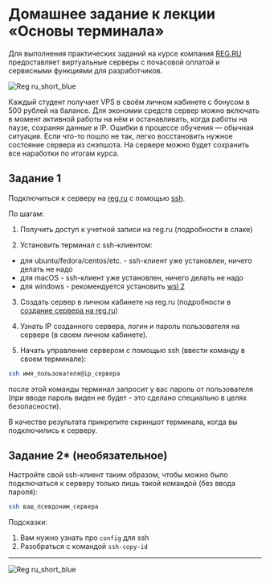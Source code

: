 # Домашнее задание к лекции «Основы терминала»

Для выполнения практических заданий на курсе компания [REG.RU](https://www.reg.ru/) предоставляет виртуальные серверы с почасовой оплатой и сервисными функциями для разработчиков.

![Reg ru_short_blue](https://user-images.githubusercontent.com/64093321/125069997-2be98900-e0c0-11eb-95f0-d6411023a7b0.jpg)

Каждый студент получает VPS в своём личном кабинете с бонусом в 500 рублей на балансе. Для экономии средств сервер можно включать в момент активной работы на нём и останавливать, когда работы на паузе, сохраняя данные и IP. Ошибки в процессе обучения — обычная ситуация. Если что-то пошло не так, легко восстановить нужное состояние сервера из снэпшота. На сервере можно будет сохранить все наработки по итогам курса.

## Задание 1

Подключиться к серверу на [reg.ru](https://www.reg.ru/) с помощью [ssh](https://losst.ru/kak-polzovatsya-ssh).

По шагам:

1. Получить доступ к учетной записи на reg.ru (подробности в слаке)

2. Установить терминал с ssh-клиентом:

- для ubuntu/fedora/centos/etc. - ssh-клиент уже установлен, ничего делать не надо
- для macOS - ssh-клиент уже установлен, ничего делать не надо
- для windows - рекомендуется установить [wsl 2](https://docs.microsoft.com/ru-ru/windows/wsl/install-win10)

3. Создать сервер в личном кабинете на reg.ru (подробности в [создание сервера на reg.ru](./new-server-reg-ru.md))

4. Узнать IP созданного сервера, логин и пароль пользователя на сервере (в своем личном кабинете).

5. Начать управление сервером с помощью ssh (ввести команду в своем терминале):

```bash
ssh имя_пользователя@ip_сервера
```

после этой команды терминал запросит у вас пароль от пользователя (при вводе пароль виден не будет - это сделано специально в целях безопасности).

В качестве результата прикрепите скриншот терминала, когда вы подключились к серверу.

## Задание 2\* (необязательное)

Настройте свой ssh-клиент таким образом, чтобы можно было подключаться к серверу только лишь такой командой (без ввода пароля):

```bash
ssh ваш_псевдоним_сервера
```

Подсказки:

1. Вам нужно узнать про `config` для ssh
2. Разобраться с командой `ssh-copy-id`

---
![Reg ru_short_blue](https://user-images.githubusercontent.com/64093321/125069985-268c3e80-e0c0-11eb-98f5-2ded66e91100.jpg)
